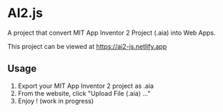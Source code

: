 # AI2.js

A project that convert MIT App Inventor 2 Project (.aia) into Web Apps.

This project can be viewed at https://ai2-js.netlify.app

## Usage

1. Export your MIT App Inventor 2 project as .aia
2. From the website, click "Upload File (.aia) ..."
3. Enjoy ! (work in progress)
